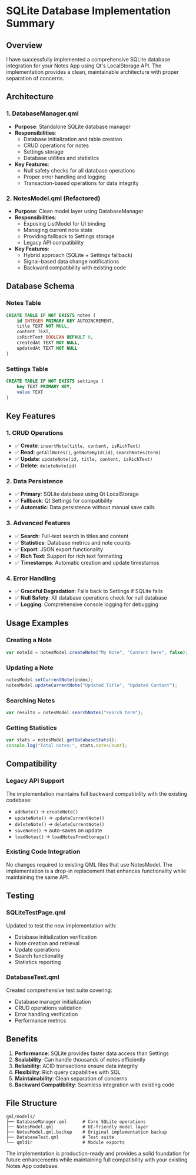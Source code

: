 # SQLite Database Implementation Summary

## Overview
I have successfully implemented a comprehensive SQLite database integration for your Notes App using Qt's LocalStorage API. The implementation provides a clean, maintainable architecture with proper separation of concerns.

## Architecture

### 1. DatabaseManager.qml
- **Purpose**: Standalone SQLite database manager
- **Responsibilities**: 
  - Database initialization and table creation
  - CRUD operations for notes
  - Settings storage
  - Database utilities and statistics
- **Key Features**:
  - Null safety checks for all database operations
  - Proper error handling and logging
  - Transaction-based operations for data integrity

### 2. NotesModel.qml (Refactored)
- **Purpose**: Clean model layer using DatabaseManager
- **Responsibilities**:
  - Exposing ListModel for UI binding
  - Managing current note state
  - Providing fallback to Settings storage
  - Legacy API compatibility
- **Key Features**:
  - Hybrid approach (SQLite + Settings fallback)
  - Signal-based data change notifications
  - Backward compatibility with existing code

## Database Schema

### Notes Table
```sql
CREATE TABLE IF NOT EXISTS notes (
    id INTEGER PRIMARY KEY AUTOINCREMENT,
    title TEXT NOT NULL,
    content TEXT,
    isRichText BOOLEAN DEFAULT 0,
    createdAt TEXT NOT NULL,
    updatedAt TEXT NOT NULL
)
```

### Settings Table
```sql
CREATE TABLE IF NOT EXISTS settings (
    key TEXT PRIMARY KEY,
    value TEXT
)
```

## Key Features

### 1. CRUD Operations
- ✅ **Create**: `insertNote(title, content, isRichText)`
- ✅ **Read**: `getAllNotes()`, `getNoteById(id)`, `searchNotes(term)`
- ✅ **Update**: `updateNote(id, title, content, isRichText)`
- ✅ **Delete**: `deleteNote(id)`

### 2. Data Persistence
- ✅ **Primary**: SQLite database using Qt LocalStorage
- ✅ **Fallback**: Qt Settings for compatibility
- ✅ **Automatic**: Data persistence without manual save calls

### 3. Advanced Features
- ✅ **Search**: Full-text search in titles and content
- ✅ **Statistics**: Database metrics and note counts
- ✅ **Export**: JSON export functionality
- ✅ **Rich Text**: Support for rich text formatting
- ✅ **Timestamps**: Automatic creation and update timestamps

### 4. Error Handling
- ✅ **Graceful Degradation**: Falls back to Settings if SQLite fails
- ✅ **Null Safety**: All database operations check for null database
- ✅ **Logging**: Comprehensive console logging for debugging

## Usage Examples

### Creating a Note
```javascript
var noteId = notesModel.createNote("My Note", "Content here", false);
```

### Updating a Note
```javascript
notesModel.setCurrentNote(index);
notesModel.updateCurrentNote("Updated Title", "Updated Content");
```

### Searching Notes
```javascript
var results = notesModel.searchNotes("search term");
```

### Getting Statistics
```javascript
var stats = notesModel.getDatabaseStats();
console.log("Total notes:", stats.notesCount);
```

## Compatibility

### Legacy API Support
The implementation maintains full backward compatibility with the existing codebase:
- `addNote()` → `createNote()`
- `updateNote()` → `updateCurrentNote()`
- `deleteNote()` → `deleteCurrentNote()`
- `saveNote()` → auto-saves on update
- `loadNotes()` → `loadNotesFromStorage()`

### Existing Code Integration
No changes required to existing QML files that use NotesModel. The implementation is a drop-in replacement that enhances functionality while maintaining the same API.

## Testing

### SQLiteTestPage.qml
Updated to test the new implementation with:
- Database initialization verification
- Note creation and retrieval
- Update operations
- Search functionality
- Statistics reporting

### DatabaseTest.qml
Created comprehensive test suite covering:
- Database manager initialization
- CRUD operations validation
- Error handling verification
- Performance metrics

## Benefits

1. **Performance**: SQLite provides faster data access than Settings
2. **Scalability**: Can handle thousands of notes efficiently
3. **Reliability**: ACID transactions ensure data integrity
4. **Flexibility**: Rich query capabilities with SQL
5. **Maintainability**: Clean separation of concerns
6. **Backward Compatibility**: Seamless integration with existing code

## File Structure
```
qml/models/
├── DatabaseManager.qml      # Core SQLite operations
├── NotesModel.qml           # UI-friendly model layer
├── NotesModel.qml.backup    # Original implementation backup
├── DatabaseTest.qml         # Test suite
└── qmldir                   # Module exports
```

The implementation is production-ready and provides a solid foundation for future enhancements while maintaining full compatibility with your existing Notes App codebase.
